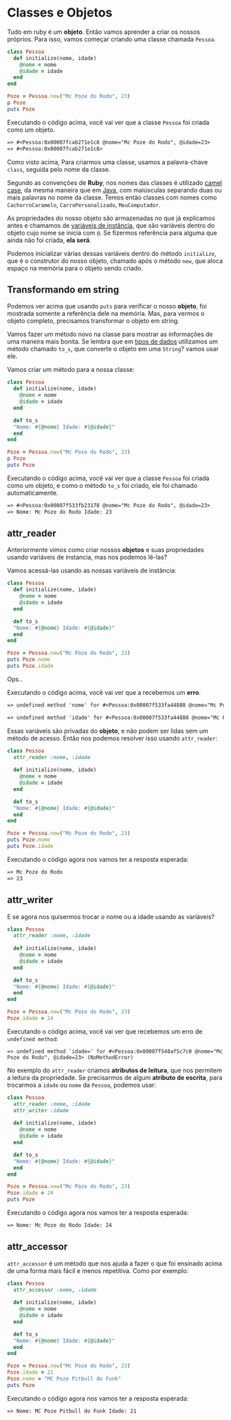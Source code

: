 # Classes e Objetos

Tudo em ruby é um **objeto**. Então vamos aprender a criar os nossos próprios. Para isso, vamos começar criando uma classe chamada `Pessoa`.

```ruby
class Pessoa
  def initialize(nome, idade)
    @nome = nome
    @idade = idade
  end
end

Poze = Pessoa.new("Mc Poze do Rodo", 23)
p Poze
puts Poze
```

Executando o código acima, você vai ver que a classe `Pessoa` foi criada como um objeto.

```txt
=> #<Pessoa:0x00007fcab271e1c8 @nome="Mc Poze do Rodo", @idade=23>
=> #<Pessoa:0x00007fcab271e1c8>
```

Como visto acima, Para criarmos uma classe, usamos a palavra-chave `class`, seguida pelo nome da classe.

Segundo as convenções de **Ruby**, nos nomes das classes é utilizado [camel case](https://pt.wikipedia.org/wiki/CamelCase), da mesma maneira que em [Java](https://github.com/paulorievrs/java4noobs/blob/master/4%20-%20Intermedi%C3%A1rio/04-PrimeiraClasse.md), com maiúsculas separando duas ou mais palavras no nome da classe. Temos então classes com nomes como `CachorroCaramelo`, `CarroPersonalizado`, `MeuComputador`.

As propriedades do nosso objeto são armazenadas no que já explicamos antes e chamamos de [variáveis de instância](../3-Basico%20da%20Linguagem/3-variaveis.md), que são variáveis dentro do objeto cujo nome se inicia com `@`. Se fizermos referência para alguma que ainda não foi criada, **ela será**.

Podemos inicializar várias dessas variáveis dentro do método `initialize`, que é o construtor do nosso objeto, chamado após o método `new`, que aloca espaço na memória para o objeto sendo criado.

## Transformando em string

Podemos ver acima que usando `puts` para verificar o nosso **objeto**, foi mostrada somente a referência dele na memória. Mas, para vermos o objeto completo, precisamos transformar o objeto em string.

Vamos fazer um método novo na classe para mostrar as informações de uma maneira mais bonita. Se lembra que em [tipos de dados](../3-Basico%20da%20Linguagem/2-tipos-de-dados.md) utilizamos um método chamado `to_s`, que converte o objeto em uma `String`? vamos usar ele.

Vamos criar um método para a nossa classe:

```ruby
class Pessoa
  def initialize(nome, idade)
    @nome = nome
    @idade = idade
  end

  def to_s
  "Nome: #{@nome} Idade: #{@idade}"
  end
end

Poze = Pessoa.new("Mc Poze do Rodo", 23)
p Poze
puts Poze
```

Executando o código acima, você vai ver que a classe `Pessoa` foi criada como um objeto, e como o método `to_s` foi criado, ele foi chamado automaticamente.

```txt
=> #<Pessoa:0x00007f533fb23178 @nome="Mc Poze do Rodo", @idade=23>
=> Nome: Mc Poze do Rodo Idade: 23
```

## attr_reader

Anteriormente vimos como criar nossos **objetos** e suas propriedades usando variáveis de instancia, mas nos podemos lê-las?

Vamos acessá-las usando as nossas variáveis de instância:

```ruby
class Pessoa
  def initialize(nome, idade)
    @nome = nome
    @idade = idade
  end

  def to_s
  "Nome: #{@nome} Idade: #{@idade}"
  end
end

Poze = Pessoa.new("Mc Poze do Rodo", 23)
puts Poze.nome
puts Poze.idade
```

Ops..

Executando o código acima, você vai ver que a recebemos um **erro**.

```txt
=> undefined method 'nome' for #<Pessoa:0x00007f533fa44888 @nome="Mc Poze do Rodo", @idade=23> (NoMethodError)

=> undefined method 'idade' for #<Pessoa:0x00007f533fa44888 @nome="Mc Poze do Rodo", @idade=23> (NoMethodError)
```

Essas variáveis são privadas do **objeto**, e não podem ser lidas sem um método de acesso. Então nos podemos resolver isso usando `attr_reader`:

```ruby
class Pessoa
  attr_reader :nome, :idade
  
  def initialize(nome, idade)
    @nome = nome
    @idade = idade
  end

  def to_s
  "Nome: #{@nome} Idade: #{@idade}"
  end
end

Poze = Pessoa.new("Mc Poze do Rodo", 23)
puts Poze.nome
puts Poze.idade
```

Executando o código agora nos vamos ter a resposta esperada:

```txt
=> Mc Poze do Rodo
=> 23
```

## attr_writer

E se agora nos quisermos trocar o nome ou a idade usando as variáveis?

```ruby
class Pessoa
  attr_reader :nome, :idade
  
  def initialize(nome, idade)
    @nome = nome
    @idade = idade
  end

  def to_s
  "Nome: #{@nome} Idade: #{@idade}"
  end
end

Poze = Pessoa.new("Mc Poze do Rodo", 23)
Poze.idade = 24
```

Executando o código acima, você vai ver que recebemos um erro de `undefined method`:

```irb
=> undefined method `idade=' for #<Pessoa:0x00007f548af5c7c0 @nome="Mc Poze do Rodo", @idade=23> (NoMethodError)
```

No exemplo do `attr_reader` criamos **atributos de leitura**, que nos permitem a leitura da propriedade. Se precisarmos de algum **atributo de escrita**, para trocarmos a `idade` ou `nome` da `Pessoa`, podemos usar:

```ruby
class Pessoa
  attr_reader :nome, :idade
  attr_writer :idade 
  
  def initialize(nome, idade)
    @nome = nome
    @idade = idade
  end

  def to_s
  "Nome: #{@nome} Idade: #{@idade}"
  end
end

Poze = Pessoa.new("Mc Poze do Rodo", 23)
Poze.idade = 24
puts Poze
```

Executando o código agora nos vamos ter a resposta esperada:

```txt
=> Nome: Mc Poze do Rodo Idade: 24
```

## attr_accessor

`attr_accessor` é um método que nos ajuda a fazer o que foi ensinado acima de uma forma mais fácil e menos repetitiva. Como por exemplo:

```ruby
class Pessoa
  attr_accessor :nome, :idade
  
  def initialize(nome, idade)
    @nome = nome
    @idade = idade
  end

  def to_s
  "Nome: #{@nome} Idade: #{@idade}"
  end
end

Poze = Pessoa.new("Mc Poze do Rodo", 23)
Poze.idade = 21
Poze.nome = "MC Poze Pitbull do Funk"
puts Poze
```

Executando o código agora nos vamos ter a resposta esperada:

```txt
=> Nome: MC Poze Pitbull do Funk Idade: 21
```
